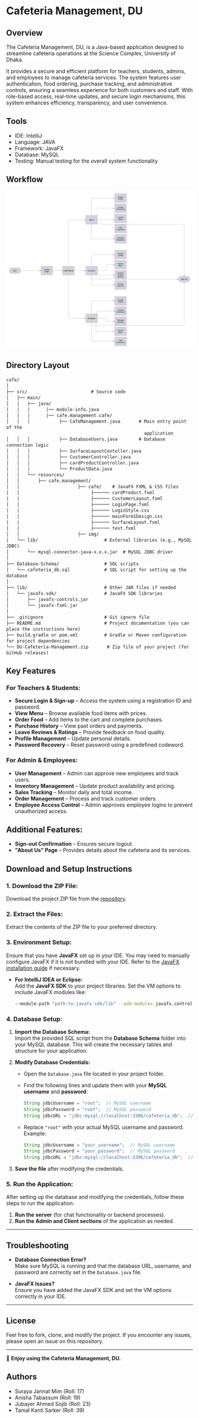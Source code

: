 # Cafeteria Management, DU
## Overview
The Cafeteria Management, DU, is a Java-based application designed to streamline cafeteria operations at the Science Complex, University of Dhaka.

It provides a secure and efficient platform for teachers, students, admins, and employees to manage cafeteria services.
The system features user authentication, food ordering, purchase tracking, and administrative controls, ensuring a seamless 
experience for both customers and staff. With role-based access, real-time updates, and secure login mechanisms, this system 
enhances efficiency, transparency, and user convenience.

## Tools
- IDE: IntelliJ
- Language: JAVA
- Framework: JavaFX
- Database: MySQL
- Testing: Manual testing for the overall 
system functionality


## Workflow
![image alt](https://github.com/Clear20-22/Java-Project/blob/5ae01b462834a38334f3274799ee52cdaafe6912/Blank%20diagram.png)

## Directory Layout

```
cafe/
│
├── src/                        # Source code
│   ├── main/                   
│   │   ├── java/
|   |   |      |── module-info.java            
│   │   │      |── cafe.management.cafe/  
│   │   │           ├── CafeManagement.java       # Main entry point of the 
                                                    application
│   │   │           ├── DatabaseUsers.java        # Database connection logic
│   │   │           ├── SurfaceLayoutContoller.java   
│   │   │           ├── CustomerController.java  
│   │   │           ├── cardProductController.java 
│   │   │           └── ProductData.java
│   │   └── resources/          
│   │       ├── cafe.management/        
│   │                      ├── cafe/    # JavaFX FXML & CSS files
|   |                           ├────── cardProduct.fxml
|   |                           ├────── CustomerLayout.fxml
|   |                           ├────── LoginPage.fxml
|   |                           ├────── LoginStyle.css
|   |                           ├────── mainForm1Design.css
|   |                           ├────── SurfaceLayout.fxml
|   |                           ├────── test.fxml
│   │                      ├── img/              
│   └── lib/                         # External libraries (e.g., MySQL JDBC)
│       └── mysql-connector-java-x.x.x.jar  # MySQL JDBC driver
│
├── Database-Schema/                 # SQL scripts
│   └── cafeteria_db.sql             # SQL script for setting up the database
│
├── lib/                             # Other JAR files if needed
│   └── javafx-sdk/                  # JavaFX SDK libraries
│       ├── javafx-controls.jar
│       └── javafx-fxml.jar
│
├── .gitignore                       # Git ignore file
├── README.md                        # Project documentation (you can place the instructions here)
├── build.gradle or pom.xml          # Gradle or Maven configuration for project dependencies
└── DU-Cafeteria-Management.zip       # Zip file of your project (for GitHub releases)

```

## Key Features

### For Teachers & Students:
- **Secure Login & Sign-up** – Access the system using a registration ID and password.  
- **View Menu** – Browse available food items with prices.  
- **Order Food** – Add items to the cart and complete purchases.  
- **Purchase History** – View past orders and payments.  
- **Leave Reviews & Ratings** – Provide feedback on food quality.  
- **Profile Management** – Update personal details.  
- **Password Recovery** – Reset password using a predefined codeword.  

### For Admin & Employees:
- **User Management** – Admin can approve new employees and track users.  
- **Inventory Management** – Update product availability and pricing.  
- **Sales Tracking** – Monitor daily and total income.  
- **Order Management** – Process and track customer orders.  
- **Employee Access Control** – Admin approves employee logins to prevent unauthorized access.  

## Additional Features:
- **Sign-out Confirmation** – Ensures secure logout.  
- **"About Us" Page** – Provides details about the cafeteria and its services.  



## Download and Setup Instructions

### **1. Download the ZIP File:**
Download the project ZIP file from the [repository](#).

### **2. Extract the Files:**
Extract the contents of the ZIP file to your preferred directory.

### **3. Environment Setup:**

Ensure that you have **JavaFX** set up in your IDE. You may need to manually configure JavaFX if it is not bundled with your IDE. Refer to the [JavaFX installation guide](https://openjfx.io/) if necessary.

- **For IntelliJ IDEA or Eclipse:**  
    Add the **JavaFX SDK** to your project libraries.
    Set the VM options to include JavaFX modules like:
    ```bash
    --module-path "path-to-javafx-sdk/lib" --add-modules javafx.controls,javafx.fxml
    ```

### **4. Database Setup:**

1. **Import the Database Schema:**  
   Import the provided SQL script from the **Database Schema** folder into your MySQL database. This will create the necessary tables and structure for your application.

2. **Modify Database Credentials:**

   - Open the `Database.java` file located in your project folder.
   - Find the following lines and update them with your **MySQL username** and **password**:
   
     ```java
     String jdbcUsername = "root";  // MySQL username
     String jdbcPassword = "root";  // MySQL password
     String jdbcURL = "jdbc:mysql://localhost:3306/cafeteria_db";  // Database URL
     ```

   - Replace `"root"` with your actual MySQL username and password. Example:
   
     ```java
     String jdbcUsername = "your_username";  // MySQL username
     String jdbcPassword = "your_password";  // MySQL password
     String jdbcURL = "jdbc:mysql://localhost:3306/cafeteria_db";  // Database URL
     ```

3. **Save the file** after modifying the credentials.

### **5. Run the Application:**

After setting up the database and modifying the credentials, follow these steps to run the application:

1. **Run the server** (for chat functionality or backend processes).
2. **Run the Admin and Client sections** of the application as needed.

---

## Troubleshooting

- **Database Connection Error?**  
  Make sure MySQL is running and that the database URL, username, and password are correctly set in the `Database.java` file.

- **JavaFX Issues?**  
  Ensure you have added the JavaFX SDK and set the VM options correctly in your IDE.

---

## License

Feel free to fork, clone, and modify the project. If you encounter any issues, please open an issue on this repository.

---

🚀 **Enjoy using the Cafeteria Management, DU.**


## Authors
- Suraya Jannat Mim (Roll: 17)<br>
- Anisha Tabassum (Roll: 19)<br>
- Jubayer Ahmed Sojib (Roll: 23)<br>
- Tamal Kanti Sarker (Roll: 39)
